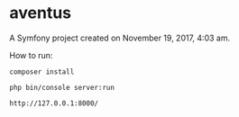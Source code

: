 aventus
=======

A Symfony project created on November 19, 2017, 4:03 am.

How to run:

```composer install```

```php bin/console server:run```

```http://127.0.0.1:8000/```
